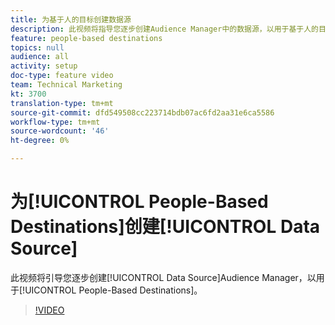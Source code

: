 ```yaml
---
title: 为基于人的目标创建数据源
description: 此视频将指导您逐步创建Audience Manager中的数据源，以用于基于人的目标。
feature: people-based destinations
topics: null
audience: all
activity: setup
doc-type: feature video
team: Technical Marketing
kt: 3700
translation-type: tm+mt
source-git-commit: dfd549508cc223714bdb07ac6fd2aa31e6ca5586
workflow-type: tm+mt
source-wordcount: '46'
ht-degree: 0%

---
```



# 为[!UICONTROL People-Based Destinations]创建[!UICONTROL Data Source]

此视频将引导您逐步创建[!UICONTROL Data Source]Audience Manager，以用于[!UICONTROL People-Based Destinations]。

>[!VIDEO](https://video.tv.adobe.com/v/29006/?quality=12)
